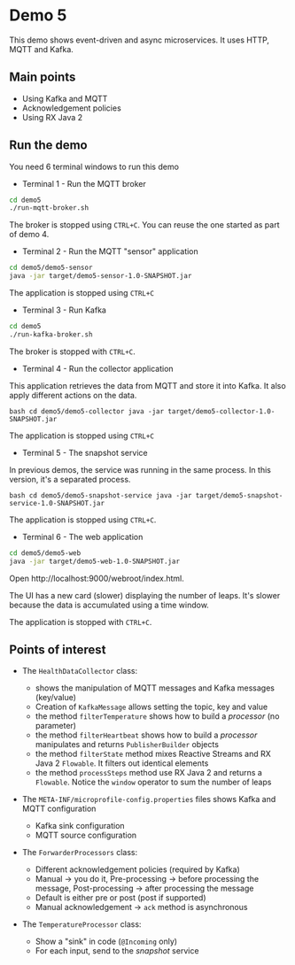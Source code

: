 # Demo 5

This demo shows event-driven and async microservices. It uses HTTP, MQTT and Kafka.

## Main points

* Using Kafka and MQTT
* Acknowledgement policies
* Using RX Java 2 

## Run the demo

You need 6 terminal windows to run this demo

* Terminal 1 - Run the MQTT broker
```bash
cd demo5
./run-mqtt-broker.sh
```

The broker is stopped using `CTRL+C`. You can reuse the one started as part of demo 4.

* Terminal 2 - Run the MQTT "sensor" application
```bash
cd demo5/demo5-sensor
java -jar target/demo5-sensor-1.0-SNAPSHOT.jar 
```

The application is stopped using `CTRL+C`

* Terminal 3 - Run Kafka
```bash
cd demo5
./run-kafka-broker.sh
```

The broker is stopped with `CTRL+C`.

* Terminal 4 - Run the collector application

This application retrieves the data from MQTT and store it into Kafka. It also apply different actions on the data.

``bash
cd demo5/demo5-collector
java -jar target/demo5-collector-1.0-SNAPSHOT.jar
``

The application is stopped using `CTRL+C`

* Terminal 5 - The snapshot service

In previous demos, the service was running in the same process. In this version, it's a separated process.

``bash
cd demo5/demo5-snapshot-service
java -jar target/demo5-snapshot-service-1.0-SNAPSHOT.jar 
``

The application is stopped using `CTRL+C`.

* Terminal 6 - The web application

```bash
cd demo5/demo5-web
java -jar target/demo5-web-1.0-SNAPSHOT.jar
```

Open http://localhost:9000/webroot/index.html.

The UI has a new card (slower) displaying the number of leaps. It's slower because the data is accumulated using a time 
window.

The application is stopped with `CTRL+C`.

## Points of interest

* The `HealthDataCollector` class:
  
  * shows the manipulation of MQTT messages and Kafka messages (key/value)
  * Creation of `KafkaMessage` allows setting the topic, key and value
  * the method `filterTemperature` shows how to build a _processor_ (no parameter) 
  * the method `filterHeartbeat` shows how to build a _processor_ manipulates and returns `PublisherBuilder` objects
  * the method `filterState` method mixes Reactive Streams and RX Java 2 `Flowable`. It filters out identical elements
  * the method `processSteps` method use RX Java 2 and returns a `Flowable`. Notice the `window` operator to sum the 
  number of leaps
  
* The `META-INF/microprofile-config.properties` files shows Kafka and MQTT configuration

  * Kafka sink configuration
  * MQTT source configuration  
      
* The `ForwarderProcessors` class:

  * Different acknowledgement policies (required by Kafka)
  * Manual -> you do it, Pre-processing -> before processing the message, Post-processing -> after processing the message
  * Default is either pre or post (post if supported)
  * Manual acknowledgement -> `ack` method is asynchronous
  
  
* The `TemperatureProcessor` class:

  * Show a "sink" in code (`@Incoming` only)
  * For each input, send to the _snapshot_ service    
